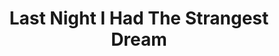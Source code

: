 ---
ee_id_show: '4226'
site: '1'
type: '5'
title: Last Night I Had The Strangest Dream
url: last-night-i-had-the-strangest-dream
live_url:
year: '2009'
venue: Kunsthaus Graz
state_country: Graz
pitch: "​Auto-tune’d my way through this performance. More soon ...."
ps:
imgs: Last-Night-I-Had-Strangest-Dream-2009-041-Perf-View-1-database-NL.jpg,Last-Night-I-Had-Strangest-Dream-2009-041-Perf-View-2-database-NL.jpg
things: "[51] [2009-041-last-night-i-had-the-strangest-dream] 2009-041 Last Night
  I Had The Strangest Dream"
status:
layout: shows
---